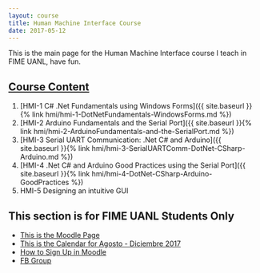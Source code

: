 ```yaml
---
layout: course
title: Human Machine Interface Course
date: 2017-05-12
---
```


This is the main page for the Human Machine Interface course I teach in FIME UANL, have fun.

## [Course Content](#header-2)

1. [HMI-1 C# .Net Fundamentals using Windows Forms]({{ site.baseurl }}{% link hmi/hmi-1-DotNetFundamentals-WindowsForms.md %})
2. [HMI-2 Arduino Fundamentals and the Serial Port]({{ site.baseurl }}{% link hmi/hmi-2-ArduinoFundamentals-and-the-SerialPort.md %})
3. [HMI-3 Serial UART Communication: .Net C# and Arduino]({{ site.baseurl }}{% link hmi/hmi-3-SerialUARTComm-DotNet-CSharp-Arduino.md %})
4. [HMI-4 .Net C# and Arduino Good Practices using the Serial Port]({{ site.baseurl }}{% link hmi/hmi-4-DotNet-CSharp-Arduino-GoodPractices %})
5. HMI-5 Designing an intuitive GUI


## This section is for FIME UANL Students Only

* [This is the Moodle Page](http://hmojica.ddns.net/moodle/)
* [This is the Calendar for Agosto - Diciembre 2017](https://docs.google.com/document/d/1KECRdSw44BwtrcnLldQsnH5C3VSd0cGcMtAVTvgGddU/edit?usp=sharing)
* [How to Sign Up in Moodle](https://docs.google.com/document/d/1z3NbPut3HGVdspBxTaQPQNATQl1WXr6cgVhIsQG4b3w/edit?usp=sharing)
* [FB Group](https://www.facebook.com/groups/InterfacesIOFIME/)